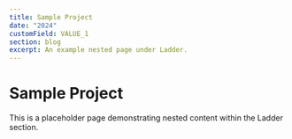 ```yaml
---
title: Sample Project
date: "2024"
customField: VALUE_1
section: blog
excerpt: An example nested page under Ladder.
---
```


# Sample Project

This is a placeholder page demonstrating nested content within the Ladder section.
